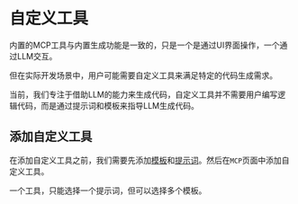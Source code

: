 # 自定义工具

内置的MCP工具与内置生成功能是一致的，只是一个是通过UI界面操作，一个通过LLM交互。

但在实际开发场景中，用户可能需要自定义工具来满足特定的代码生成需求。

当前，我们专注于借助LLM的能力来生成代码，自定义工具并不需要用户编写逻辑代码，而是通过提示词和模板来指导LLM生成代码。


## 添加自定义工具

在添加自定义工具之前，我们需要先添加[模板](../数据管理/代码模板.md)和[提示词](../数据管理/提示词.md)。然后在`MCP`页面中添加自定义工具。

一个工具，只能选择一个提示词，但可以选择多个模板。



